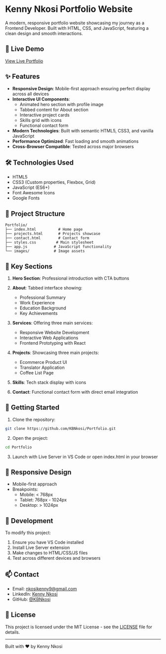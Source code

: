 # Kenny Nkosi Portfolio Website

A modern, responsive portfolio website showcasing my journey as a Frontend Developer. Built with HTML, CSS, and JavaScript, featuring a clean design and smooth interactions.


## 🚀 Live Demo
[View Live Portfolio](https://kbnkosi.github.io/Portfolio/)

## ✨ Features

- **Responsive Design**: Mobile-first approach ensuring perfect display across all devices
- **Interactive UI Components**:
  - Animated hero section with profile image
  - Tabbed content for About section
  - Interactive project cards
  - Skills grid with icons
  - Functional contact form
- **Modern Technologies**: Built with semantic HTML5, CSS3, and vanilla JavaScript
- **Performance Optimized**: Fast loading and smooth animations
- **Cross-Browser Compatible**: Tested across major browsers

## 🛠️ Technologies Used

- HTML5
- CSS3 (Custom properties, Flexbox, Grid)
- JavaScript (ES6+)
- Font Awesome Icons
- Google Fonts

## 📂 Project Structure

```
Portfolio/
├── index.html          # Home page
├── projects.html       # Projects showcase
├── contact.html        # Contact form
├── styles.css         # Main stylesheet
├── app.js            # JavaScript functionality
└── images/           # Image assets
```

## 🎯 Key Sections

1. **Hero Section**: Professional introduction with CTA buttons
2. **About**: Tabbed interface showing:
   - Professional Summary
   - Work Experience
   - Education Background
   - Key Achievements

3. **Services**: Offering three main services:
   - Responsive Website Development
   - Interactive Web Applications
   - Frontend Prototyping with React

4. **Projects**: Showcasing three main projects:
   - Ecommerce Product UI
   - Translator Application
   - Coffee List Page

5. **Skills**: Tech stack display with icons
6. **Contact**: Functional contact form with direct email integration

## 🚀 Getting Started

1. Clone the repository:
```bash
git clone https://github.com/KBNkosi/Portfolio.git
```

2. Open the project:
```bash
cd Portfolio
```

3. Launch with Live Server in VS Code or open index.html in your browser

## 📱 Responsive Design

- Mobile-first approach
- Breakpoints:
  - Mobile: < 768px
  - Tablet: 768px - 1024px
  - Desktop: > 1024px

## 🔧 Development

To modify this project:

1. Ensure you have VS Code installed
2. Install Live Server extension
3. Make changes to HTML/CSS/JS files
4. Test across different devices and browsers

## 📫 Contact

- Email: nkosikenny9@gmail.com
- LinkedIn: [Kenny Nkosi](https://www.linkedin.com/)
- GitHub: [@KBNkosi](https://github.com/KBNkosi)

## 📄 License

This project is licensed under the MIT License - see the [LICENSE](LICENSE) file for details.

---

Built with ❤️ by Kenny Nkosi